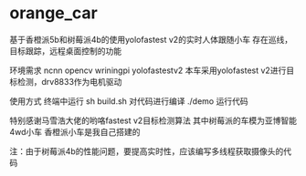 # orange_car
基于香橙派5b和树莓派4b的使用yolofastest v2的实时人体跟随小车
存在巡线，目标跟踪，远程桌面控制的功能

环境需求 ncnn opencv wriningpi yolofastestv2
本车采用yolofastest v2进行目标检测，drv8833作为电机驱动

使用方式 终端中运行 sh build.sh 对代码进行编译
./demo 运行代码

特别感谢马雪浩大佬的哟咯fastest v2目标检测算法
其中树莓派的车模为亚博智能4wd小车
香橙派小车是我自己搭建的


注：由于树莓派4b的性能问题，要提高实时性，应该编写多线程获取摄像头的代码
